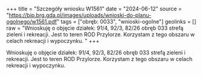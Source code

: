 +++
title = "Szczegóły wniosku W1561"
date = "2024-06-12"
source = "https://bip.brg.gda.pl/images/uploads/wnioski-do-planu-ogolnego/w1561.pdf"
tags = ["obręb: 0033", "wnioski-ogolne"]
geolinks = []
raw = "Wnioskuję o objęcie działek: 91/4, 92/3, 82/26 obręb 033 strefą zieleni i rekreacji. Jest to teren ROD Przylorze. Korzystam z tego obszaru w celach rekreacji i wypoczynku. "
+++

Wnioskuję o objęcie działek: 91/4, 92/3, 82/26 obręb 033 strefą zieleni i rekreacji.
Jest to teren ROD Przylorze. Korzystam z tego obszaru w celach rekreacji i wypoczynku.



